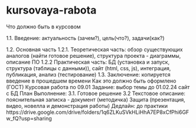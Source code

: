 # kursovaya-rabota
<p>Что должно быть в курсовом</p>
<p>1.1. Введение: актуальность (зачем?), цель(что?), задачи(как?)</p> 
1.2. Основная часть
1.2.1. Теоретическая часть: обзор существующих аналогов (найти готовое решение), структура проекта - диаграммы,  описание ПО
1.2.2 Практическая часть: БД (установка и запуск, структура (таблицы с данными)), сайт (html, css, js), интеграция, публикация, анализ (тестирование) 
1.3. Заключение: копируется введение в прошедшем времени
Как это должно быть оформлено (ГОСТ)
Курсовая работа по 09.01
Задание: выбор темы до 01.02.24 сайт с БД
План
Выполнение:
3.1. Готовое решение 
3.2 Текстовое описание: пояснительная записка - документ (методичка)
Защита (презентация, видео, новелла и демонстрация работы)
Дедлайн: до практики
https://drive.google.com/drive/folders/1q6ZLKuSVkHLiHhA7EP8xCfPhi6GFw_fQ?usp=sharing
